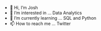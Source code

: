 - 👋 Hi, I’m Josh
- 👀 I’m interested in ... Data Analytics 
- 🌱 I’m currently learning ... SQL and Python 
- 📫 How to reach me ... Twitter 

<!---
JoshClancyUB/JoshClancyUB is a ✨ special ✨ repository because its `README.md` (this file) appears on your GitHub profile.
You can click the Preview link to take a look at your changes.
--->
